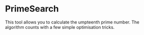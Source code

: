 # PrimeSearch
 This tool allows you to calculate the umpteenth prime number. The algorithm counts with a few simple optimisation tricks.

